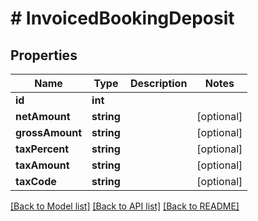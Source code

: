 # # InvoicedBookingDeposit

## Properties

Name | Type | Description | Notes
------------ | ------------- | ------------- | -------------
**id** | **int** |  |
**netAmount** | **string** |  | [optional]
**grossAmount** | **string** |  | [optional]
**taxPercent** | **string** |  | [optional]
**taxAmount** | **string** |  | [optional]
**taxCode** | **string** |  | [optional]

[[Back to Model list]](../../README.md#models) [[Back to API list]](../../README.md#endpoints) [[Back to README]](../../README.md)
